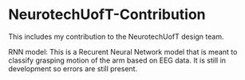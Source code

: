 # NeurotechUofT-Contribution
This includes my contribution to the NeurotechUofT design team.

RNN model: This is a Recurent Neural Network model that is meant to classify grasping motion of the arm based on EEG data. It is still in development so errors are still present.
